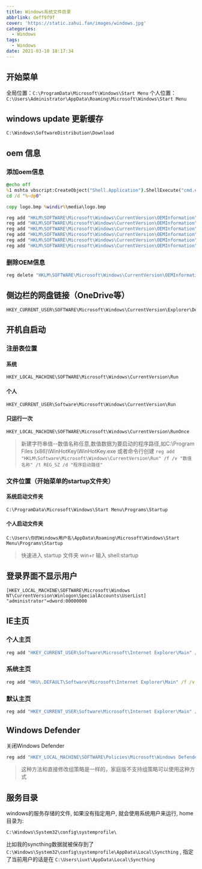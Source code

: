 ```yaml
---
title: Windows系统文件目录
abbrlink: deff9f9f
cover: 'https://static.zahui.fan/images/windows.jpg'
categories:
  - Windows
tags:
  - Windows
date: 2021-03-10 18:17:34
---
```



## 开始菜单

全局位置：`C:\ProgramData\Microsoft\Windows\Start Menu`
个人位置：`C:\Users\Administrator\AppData\Roaming\Microsoft\Windows\Start Menu`

## windows update 更新缓存

`C:\Windows\SoftwareDistribution\Download`

## oem 信息

### 添加oem信息

```bat
@echo off
%1 mshta vbscript:CreateObject("Shell.Application").ShellExecute("cmd.exe","/c %~s0 ::","","runas",1)(window.close)&&exit
cd /d "%~dp0"

copy logo.bmp %windir%\media\logo.bmp

reg add "HKLM\SOFTWARE\Microsoft\Windows\CurrentVersion\OEMInformation" /f /v "SupportURL" /t REG_SZ /d "http://blog.sina.com.cn/iuxt"
reg add "HKLM\SOFTWARE\Microsoft\Windows\CurrentVersion\OEMInformation" /f /v "Model" /t REG_SZ /d "iuxt"
reg add "HKLM\SOFTWARE\Microsoft\Windows\CurrentVersion\OEMInformation" /f /v "SupportHours" /t REG_SZ /d "8:00-22:00"
reg add "HKLM\SOFTWARE\Microsoft\Windows\CurrentVersion\OEMInformation" /f /v "SupportPhone" /t REG_SZ /d "17621268822"
reg add "HKLM\SOFTWARE\Microsoft\Windows\CurrentVersion\OEMInformation" /f /v "Logo" /t REG_SZ /d "C:\Windows\Media\logo.bmp"
reg add "HKLM\SOFTWARE\Microsoft\Windows\CurrentVersion\OEMInformation" /f /v "Manufacturer" /t REG_SZ /d "张理坤"
```

### 删除OEM信息

```bat
reg delete "HKLM\SOFTWARE\Microsoft\Windows\CurrentVersion\OEMInformation" /f
```

## 侧边栏的网盘链接（OneDrive等）

```reg
HKEY_CURRENT_USER\SOFTWARE\Microsoft\Windows\CurrentVersion\Explorer\Desktop\NameSpace
```

## 开机自启动

### 注册表位置

#### 系统

```reg
HKEY_LOCAL_MACHINE\SOFTWARE\Microsoft\Windows\CurrentVersion\Run
```

#### 个人

```reg
HKEY_CURRENT_USER\Software\Microsoft\Windows\CurrentVersion\Run
```

#### 只运行一次

```reg
HKEY_LOCAL_MACHINE\SOFTWARE\Microsoft\Windows\CurrentVersion\RunOnce
```

> 新建字符串值--数值名称任意,数值数据为要启动的程序路径,如C:\Program Files (x86)\WinHotKey\WinHotKey.exe
> 或者命令行创建 `reg add "HKLM\Software\Microsoft\Windows\CurrentVersion\Run" /f /v "数值名称" /t REG_SZ /d "程序启动路径"`

### 文件位置（开始菜单的startup文件夹）

#### 系统启动文件夹

```reg
C:\ProgramData\Microsoft\Windows\Start Menu\Programs\Startup
```

#### 个人启动文件夹

```reg
C:\Users\你的Windows用户名\AppData\Roaming\Microsoft\Windows\Start Menu\Programs\Startup
```

> 快速进入 startup 文件夹
> win+r 输入 shell:startup

## 登录界面不显示用户

```reg
[HKEY_LOCAL_MACHINE\SOFTWARE\Microsoft\Windows NT\CurrentVersion\Winlogon\SpecialAccounts\UserList]
"administrator"=dword:00000000
```

## IE主页

### 个人主页

```bat
reg add "HKEY_CURRENT_USER\Software\Microsoft\Internet Explorer\Main" /v "Start Page" /t reg_sz /d http://www.2345.com/?k393991732 /f
```

### 系统主页

```bat
reg add "HKU\.DEFAULT\Software\Microsoft\Internet Explorer\Main" /f /v "Start Page" /t REG_SZ /d "http://www.2345.com/?k393991732"
```

### 默认主页

```bat
reg add "HKEY_CURRENT_USER\Software\Microsoft\Internet Explorer\Main" /v "Default_Page_URL" /t reg_sz /d http://www.2345.com/?k393991732 /f
```

## Windows Defender

关闭Windows Defender

```bat
reg add "HKEY_LOCAL_MACHINE\SOFTWARE\Policies\Microsoft\Windows Defender" /v "DisableAntiSpyware" /d 1 /t REG_DWORD /f
```

> 这种方法和直接修改组策略是一样的，家庭版不支持组策略可以使用这种方式

## 服务目录

windows的服务存储的文件, 如果没有指定用户, 就会使用系统用户来运行, home目录为:

`C:\Windows\System32\config\systemprofile\`

比如我的syncthing数据就被保存到了 `C:\Windows\System32\config\systemprofile\AppData\Local\Syncthing` , 指定了当前用户的话是在 `C:\Users\iuxt\AppData\Local\Syncthing`
